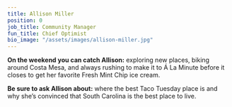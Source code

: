 ```yaml
---
title: Allison Miller
position: 0
job_title: Community Manager
fun_title: Chief Optimist
bio_image: "/assets/images/allison-miller.jpg"
---
```


**On the weekend you can catch Allison:** exploring new places, biking around Costa Mesa, and always rushing to make it to Á La Minute before it closes to get her favorite Fresh Mint Chip ice cream.

**Be sure to ask Allison about:** where the best Taco Tuesday place is and why she’s convinced that South Carolina is the best place to live.
